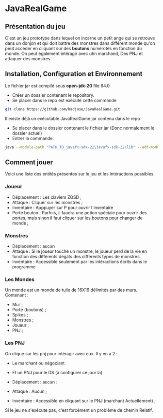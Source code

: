 # JavaRealGame
## Présentation du jeu

C'est un jeu prototype dans lequel on incarne un petit ange 
qui se retrouve dans un donjon et qui doit battre des monstres
dans différent monde qu'on peut accéder en cliquant sur des
**boutons** numérotés en fonction du monde. On peut également intéragir avec uhn marchand,
Des PNJ et attaquer des monstres
## Installation, Configuration et Environnement

Le fichier jar est compilé sous **open-jdk-20** file 64.0 <br>
- Créer un dossier contenant le repository.
- Se placer dans le repo est exécuté cette commande
```bash
git clone https://github.com/hadjuse/JavaRealGame.git
```
Il existe déjà un exécutable JavaRealGame.jar contenu dans le repo
- Se placer dans le dossier contenant le fichier jar
  (Donc normalement le dossier actuel)
- Entrer la commande:
```bash
java --module-path "PATH_TO_javafx-sdk-22\javafx-sdk-22\lib" --add-modules javafx.controls,javafx.fxml,javafx.swing,javafx.base,javafx.graphics,javafx.media,javafx.web -jar JavaRealGame.jar
```

## Comment jouer

Voici une liste des entités présentes sur le jeu et les intéractions possibles.
### Joueur

- Déplacement : Les claviers ZQSD ;
- Attaque : Cliquer sur les monstres ;
- Inventaire : Apppuyer sur P pour ouvrir l'inventaire
- Porte bouton : Parfois, il faudra une potion spéciale pour ouvrir
des portes, mais sinon il faut cliquer sur les boutons pour changer de monde ;

### Monstres

- Déplacement : aucun
- Attaque : Si le joueur touche un monstre, le joueur perd de la vie en fonction des différents dégâts
des différents types de monstres.
- Inventaire : Accessible seulement par les intéractions
écrits dans le programme

### Les Mondes
Un monde est un monde de tuile de 16X16 délimités par des murs.
<br>
Contenant :
- Mur ; 
- Porte (boutons) ;
- Spikes ;
- Monstres ;
- Joueur ;
- PNJ ;
### Les PNJ
On clique sur les pnj pour intéragir avec eux.
Il y en a 2 :
- Le marchant ou négociant 
- Et un PNJ pour le DS (à configurer ce jour la)

- Déplacement : aucun ;
- Attaque : Aucun ;
- Inventaire : Accessible en cliquant sur le PNJ (marchant Actuellement) ;

Si le jeu ne s'exécute pas, c'est forcément un problème de chemin
Relatif.